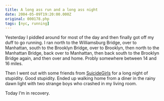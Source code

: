 ```yaml
---
title: A long ass run and a long ass night
date: 2004-05-09T19:20:00.000Z
original: 000178.php
tags: [nyc, running]
---
```


Yesterday I piddled around for most of the day and then finally got off my duff to go running. I ran north to the Williamsburg Bridge, over to Manhattan, south to the Brooklyn Bridge, over to Brooklyn, then north to the Manhattan Bridge, back over to Manhattan, then back south to the Brooklyn Bridge again, and then over and home. Probly somewhere between 14 and 16 miles.

Then I went out with some friends from <a href="http://www.suicidegirls.com">SuicideGirls</a> for a long night of stupidity. Good stupidity. Ended up walking home from a diner in the rainy dawn light with two strange boys who crashed in my living room.

Today I’m in recovery.

